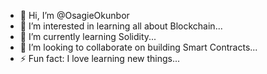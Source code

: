 - 👋 Hi, I’m @OsagieOkunbor
- 👀 I’m interested in learning all about Blockchain...
- 🌱 I’m currently learning Solidity...
- 💞️ I’m looking to collaborate on building Smart Contracts...
- ⚡ Fun fact: I love learning new things...

<!---
OsagieOkunbor/OsagieOkunbor is a ✨ special ✨ repository because its `README.md` (this file) appears on your GitHub profile.
You can click the Preview link to take a look at your changes.
--->
